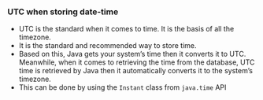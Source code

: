 ### UTC when storing date-time
- UTC is the standard when it comes to time. It is the basis of all the timezone.
- It is the standard and recommended way to store time.
- Based on this, Java gets your system’s time then it converts it to UTC. Meanwhile, when it comes to retrieving the time from the database, UTC time is retrieved by Java then it automatically converts it to the system’s timezone.
- This can be done by using the `Instant` class from `java.time` API